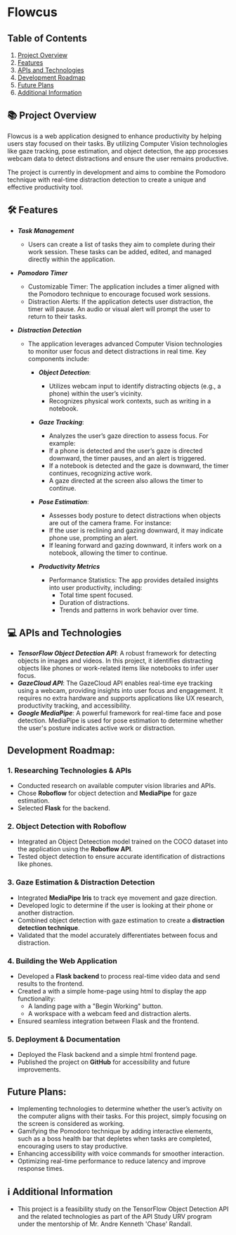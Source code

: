 # Flowcus



## Table of Contents
1. [Project Overview](#Project-Overview)
2. [Features](#Features)
3. [APIs and Technologies](#APIs-and-Technologies)
4. [Development Roadmap](#Development-Roadmap)
5. [Future Plans](#Future-Plans)
6. [Additional Information](#Additional-Information)


## 📚 Project Overview
Flowcus is a web application designed to enhance productivity by helping users stay focused on their tasks. By utilizing Computer Vision technologies like gaze tracking, pose estimation, and object detection, the app processes webcam data to detect distractions and ensure the user remains productive.

The project is currently in development and aims to combine the Pomodoro technique with real-time distraction detection to create a unique and effective productivity tool.

## 🛠️ Features

 - ***Task Management***
   - Users can create a list of tasks they aim to complete during their work session. These tasks can be added, edited, and managed directly within the application.

 - ***Pomodoro Timer***
   - Customizable Timer: The application includes a timer aligned with the Pomodoro technique to encourage focused work sessions.
   - Distraction Alerts: If the application detects user distraction, the timer will pause. An audio or visual alert will prompt the user to return to their tasks.

 - ***Distraction Detection***
   - The application leverages advanced Computer Vision technologies to monitor user focus and detect distractions in real time. Key components include:
     - ***Object Detection***:
       - Utilizes webcam input to identify distracting objects (e.g., a phone) within the user’s vicinity.
       - Recognizes physical work contexts, such as writing in a notebook.

     - ***Gaze Tracking***:
       - Analyzes the user’s gaze direction to assess focus. For example:
        - If a phone is detected and the user’s gaze is directed downward, the timer pauses, and an alert is triggered.
        - If a notebook is detected and the gaze is downward, the timer continues, recognizing active work.
        - A gaze directed at the screen also allows the timer to continue.

     - ***Pose Estimation***:
       - Assesses body posture to detect distractions when objects are out of the camera frame. For instance:
        - If the user is reclining and gazing downward, it may indicate phone use, prompting an alert.
        - If leaning forward and gazing downward, it infers work on a notebook, allowing the timer to continue.
        
     - ***Productivity Metrics***
       - Performance Statistics: The app provides detailed insights into user productivity, including:
         - Total time spent focused.
         - Duration of distractions.
         - Trends and patterns in work behavior over time.

## 💻 APIs and Technologies   
 - ***TensorFlow Object Detection API***: A robust framework for detecting objects in images and videos. In this project, it identifies distracting objects like phones or work-related items like notebooks to infer user focus.
 - ***GazeCloud API***: The GazeCloud API enables real-time eye tracking using a webcam, providing insights into user focus and engagement. It requires no extra hardware and supports applications like UX research, productivity tracking, and accessibility.
 - ***Google MediaPipe***: A powerful framework for real-time face and pose detection. MediaPipe is used for pose estimation to determine whether the user's posture indicates active work or distraction.



## Development Roadmap:

### **1. Researching Technologies & APIs**
- Conducted research on available computer vision libraries and APIs.
- Chose **Roboflow** for object detection and **MediaPipe** for gaze estimation.
- Selected **Flask** for the backend.

### **2. Object Detection with Roboflow**
- Integrated an Object Deteection model trained on the COCO dataset into the application using the **Roboflow API**.
- Tested object detection to ensure accurate identification of distractions like phones.

### **3. Gaze Estimation & Distraction Detection**
- Integrated **MediaPipe Iris** to track eye movement and gaze direction.
- Developed logic to determine if the user is looking at their phone or another distraction.
- Combined object detection with gaze estimation to create a **distraction detection technique**.
- Validated that the model accurately differentiates between focus and distraction.

### **4. Building the Web Application**
- Developed a **Flask backend** to process real-time video data and send results to the frontend.
- Created a with a simple home-page using html to display the app functionality:
  - A landing page with a "Begin Working" button.
  - A workspace with a webcam feed and distraction alerts.
- Ensured seamless integration between Flask and the frontend.

### **5. Deployment & Documentation**
- Deployed the Flask backend and a simple html frontend page.
- Published the project on **GitHub** for accessibility and future improvements.



## Future Plans:
 - Implementing technologies to determine whether the user’s activity on the computer aligns with their tasks. For this project, simply focusing on the screen is considered as working.
 - Gamifying the Pomodoro technique by adding interactive elements, such as a boss health bar that depletes when tasks are completed, encouraging users to stay productive.
 - Enhancing accessibility with voice commands for smoother interaction.
 - Optimizing real-time performance to reduce latency and improve response times.

## ℹ️ Additional Information
 - This project is a feasibility study on the TensorFlow Object Detection API and the related technologies as part of the API Study URV program under the mentorship of Mr. Andre Kenneth 'Chase' Randall.


